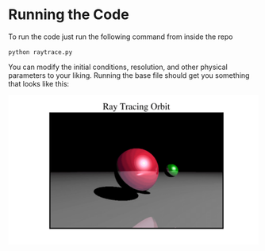 # Running the Code

To run the code just run the following command from inside the repo

```
python raytrace.py
```

You can modify the initial conditions, resolution, and other physical parameters to your liking. Running the base file should get you something that looks like this:

![raytrace image](../../Images/raytracing_lightmode.gif "raytrace image")
